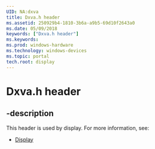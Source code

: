 ```yaml
---
UID: NA:dxva
title: Dxva.h header
ms.assetid: 250929b4-1810-3b6a-a9b5-69d10f2643a0
ms.date: 05/09/2018
keywords: ["Dxva.h header"]
ms.keywords: 
ms.prod: windows-hardware
ms.technology: windows-devices
ms.topic: portal
tech.root: display
---
```


# Dxva.h header


## -description


This header is used by display. For more information, see:

- [Display](../_display/index.md)
